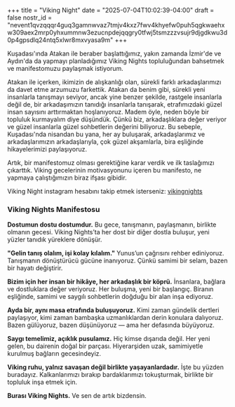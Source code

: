 +++
title = "Viking Night"
date = "2025-07-04T10:02:39-04:00"
draft = false
nostr_id = "nevent1qvzqqqr4guq3gamnwvaz7tmjv4kxz7fwv4khyefw0puh5qgkwaehxw309aex2mrp0yhxummnw3ezucnpdejqqgry0tfwj5tsmzzzvsujr9djgdkwu3d0p4gpsdlq24ntq5xlwr8mxvyasa9m"
+++

Kuşadası'ında Atakan ile beraber başlattığımız, yakın zamanda İzmir'de ve Aydın'da da yapmayı planladığımız Viking Nights topluluğundan bahsetmek ve manifestomuzu paylaşmak istiyorum.

Atakan ile içerken, ikimizin de alışkanlığı olan, sürekli farklı arkadaşlarımızı da davet etme arzumuzu farkettik. Atakan da benim gibi, sürekli yeni insanlarla tanışmayı seviyor, ancak yine benzer şekilde, rastgele insanlarla değil de, bir arkadaşımızın tanıdığı insanlarla tanışarak, etrafımızdaki güzel insan sayısını arttırmaktan hoşlanıyoruz. Madem öyle, neden böyle bir topluluk kurmayalım diye düşündük. Çünkü biz, arkadaşlıklara değer veriyor ve güzel insanlarla güzel sohbetlerin değerini biliyoruz. Bu sebeple, Kuşadası'nda nisandan bu yana, her ay buluşarak, arkadaşlarımız ve arkadaşlarımızın arkadaşlarıyla, çok güzel akşamlarla, bira eşliğinde hikayelerimizi paylaşıyoruz.

Artık, bir manifestomuz olması gerektiğine karar verdik ve ilk taslağımızı çıkarttık. Viking gecelerinin motivasyonunu içeren bu manifesto, ne yapmaya çalıştığımızın biraz ifşası gibidir.

Viking Night instagram hesabını takip etmek isterseniz: [vikingnights](https://www.instagram.com/viking.nights/)



### **Viking Nights Manifestosu**

**Dostumun dostu dostumdur.**
Bu gece, tanışmanın, paylaşmanın, birlikte olmanın gecesi. Viking Nights’ta her dost bir diğer dostla buluşur, yeni yüzler tanıdık yüreklere dönüşür.

**"Gelin tanış olalım, işi kolay kılalım."**
Yunus’un çağrısını rehber ediniyoruz. Tanışmanın dönüştürücü gücüne inanıyoruz. Çünkü samimi bir selam, bazen bir hayatı değiştirir.

**Bizim için her insan bir hikâye, her arkadaşlık bir köprü.**
İnsanlara, bağlara ve dostluklara değer veriyoruz. Her buluşma, yeni bir başlangıç. Biranın eşliğinde, samimi ve saygılı sohbetlerin doğduğu bir alan inşa ediyoruz.

**Ayda bir, aynı masa etrafında buluşuyoruz.**
Kimi zaman gündelik dertleri paylaşıyor, kimi zaman bambaşka uzmanlıklardan derin konulara dalıyoruz. Bazen gülüyoruz, bazen düşünüyoruz — ama her defasında büyüyoruz.

**Saygı temelimiz, açıklık pusulamız.**
Hiç kimse dışarıda değil. Her yeni gelen, bu dairenin doğal bir parçası. Hiyerarşiden uzak, samimiyetle kurulmuş bağların gecesindeyiz.

**Viking ruhu, yalnız savaşan değil birlikte yaşayanlardadır.**
İşte bu yüzden buradayız. Kalkanlarımızı bırakıp bardaklarımızı tokuşturmak, birlikte bir topluluk inşa etmek için.

**Burası Viking Nights.**
Ve sen de artık bizdensin.
